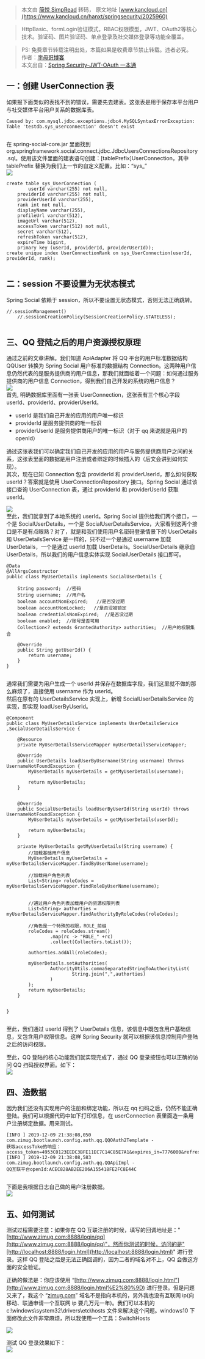> 本文由 [简悦 SimpRead](http://ksria.com/simpread/) 转码， 原文地址 [www.kancloud.cn](https://www.kancloud.cn/hanxt/springsecurity/2025960)

> HttpBasic、formLogin验证模式，RBAC权限模型，JWT、OAuth2等核心技术。验证码、图片验证码、单点登录及社交媒体登录等功能全覆盖。

> PS: 免费章节转载注明出处，本篇如果是收费章节禁止转载。违者必究。  
> 作者：[字母哥博客](http://www.zimug.com)  
> 本文出自：[Spring Security-JWT-OAuth 一本通](http://springboot.zimug.com)

一：创建 UserConnection 表
---------------------

如果报下面类似的表找不到的错误，需要先去建表。这张表是用于保存本平台用户与社交媒体平台用户关系的数据库表。

```
Caused by: com.mysql.jdbc.exceptions.jdbc4.MySQLSyntaxErrorException: 
Table 'testdb.sys_userconnection' doesn't exist


```

在 spring-social-core.jar 里面找到 org.springframework.social.connect.jdbc.JdbcUsersConnectionsRepository.sql。使用该文件里面的建表语句创建：[tablePrefix]UserConnection，其中 tablePrefix 替换为我们上一节的自定义配置。比如：“sys_”  
![](https://img.kancloud.cn/fe/d2/fed29245b69d229e7baf5496cfcf9d1f_745x300.png)

```
create table sys_UserConnection (
        userId varchar(255) not null,
	providerId varchar(255) not null,
	providerUserId varchar(255),
	rank int not null,
	displayName varchar(255),
	profileUrl varchar(512),
	imageUrl varchar(512),
	accessToken varchar(512) not null,
	secret varchar(512),
	refreshToken varchar(512),
	expireTime bigint,
	primary key (userId, providerId, providerUserId));
create unique index UserConnectionRank on sys_UserConnection(userId, providerId, rank);


```

二：session 不要设置为无状态模式
--------------------

Spring Social 依赖于 session，所以不要设置无状态模式，否则无法正确跳转。

```
//.sessionManagement()
    //.sessionCreationPolicy(SessionCreationPolicy.STATELESS);


```

三、QQ 登陆之后的用户资源授权原理
------------------

通过之前的文章讲解。我们知道 ApiAdapter 将 QQ 平台的用户标准数据结构 QQUser 转换为 Spring Social 用户标准的数据结构 Connection。这两种用户信息仍然代表的是服务提供商的用户信息，那我们就面临着一个问题：如何通过服务提供商的用户信息 Connection，得到我们自己开发的系统的用户信息？  
![](https://img.kancloud.cn/76/a5/76a538d552bdd2283c570922c03d84c2_982x527.png)  
首先, 明确数据库里面有一张表 UserConnection，这张表有三个核心字段 userId、providerId、providerUserId。

*   userId 是我们自己开发的应用的用户唯一标识
*   providerId 是服务提供商的唯一标识
*   providerUserId 是服务提供商用户的唯一标识（对于 qq 来说就是用户的 openId）

通过这张表我们可以确定我们自己开发的应用的用户与服务提供商用户之间的关系，这张表里面的数据是用户注册或者绑定的时候插入的（后文会讲到如何实现）。  
其次，现在已知 Connection 包含 providerId 和 providerUserId，那么如何获取 userId？答案就是使用 UserConnectionRepository 接口。Spring Social 通过该接口查询 UserConnection 表，通过 providerId 和 providerUserId 获取 userId。

![](https://img.kancloud.cn/b6/0f/b60f8bb5672917e5ebccafb954d7ac63_1000x377.png)  
至此，我们就拿到了本地系统的 userId。Spring Social 提供给我们两个接口，一个是 SocialUserDetails，一个是 SocialUserDetailsService，大家看到这两个接口是不是有点眼熟？对了，就是和我们使用用户名密码登录情景下的 UserDetails 和 UserDetailsService 是一样的，只不过一个是通过 username 加载 UserDetails，一个是通过 userId 加载 UserDetails。SocialUserDetails 继承自 UserDetails，所以我们的用户信息实体实现 SocialUserDetails 接口即可。

```
@Data
@AllArgsConstructor
public class MyUserDetails implements SocialUserDetails {
    
    String password;  //密码
    String username;  //用户名
    boolean accountNonExpired;   //是否没过期
    boolean accountNonLocked;   //是否没被锁定
    boolean credentialsNonExpired;  //是否没过期
    boolean enabled;  //账号是否可用
    Collection<? extends GrantedAuthority> authorities;  //用户的权限集合

    @Override
    public String getUserId() {
        return username;
    }
}


```

通常我们需要为用户生成一个 userId 并保存在数据库字段，我们这里就不做的那么麻烦了，直接使用 username 作为 userId。  
然后在原有的 UserDetailsService 实现上，新增 SocialUserDetailsService 的实现，即实现 loadUserByUserId。

```
@Component
public class MyUserDetailsService implements UserDetailsService ,SocialUserDetailsService {

    @Resource
    private MyUserDetailsServiceMapper myUserDetailsServiceMapper;

    @Override
    public UserDetails loadUserByUsername(String username) throws UsernameNotFoundException {
        MyUserDetails myUserDetails = getMyUserDetails(username);

        return myUserDetails;
    }


    @Override
    public SocialUserDetails loadUserByUserId(String userId) throws UsernameNotFoundException {
        MyUserDetails myUserDetails = getMyUserDetails(userId);

        return myUserDetails;
    }

    private MyUserDetails getMyUserDetails(String username) {
        //加载基础用户信息
        MyUserDetails myUserDetails = myUserDetailsServiceMapper.findByUserName(username);

        //加载用户角色列表
        List<String> roleCodes = myUserDetailsServiceMapper.findRoleByUserName(username);


        //通过用户角色列表加载用户的资源权限列表
        List<String> authorties = myUserDetailsServiceMapper.findAuthorityByRoleCodes(roleCodes);

        //角色是一个特殊的权限，ROLE_前缀
        roleCodes = roleCodes.stream()
                .map(rc -> "ROLE_" +rc)
                .collect(Collectors.toList());

        authorties.addAll(roleCodes);

        myUserDetails.setAuthorities(
                AuthorityUtils.commaSeparatedStringToAuthorityList(
                        String.join(",",authorties)
                )
        );
        return myUserDetails;
    }


}


```

至此，我们通过 userId 得到了 UserDetails 信息，该信息中既包含用户基础信息，又包含用户权限信息。这样 Spring Security 就可以根据该信息控制用户登陆之后的访问权限。

至此，QQ 登陆的核心功能我们就实现完成了，通过 QQ 登录按钮也可以正确的访问 QQ 扫码授权界面。如下：  
![](https://img.kancloud.cn/2c/49/2c49ba1c162d550e051174fe3d3f2b08_682x386.png)

四、造数据
-----

因为我们还没有实现用户的注册和绑定功能，所以在 qq 扫码之后，仍然不能正确登陆。我们可以根据代码中如下打印信息，在 userConnection 表里面造一条用户注册绑定数据。用来测试。

```
[INFO ] 2019-12-09 21:38:08,050 com.zimug.bootlaunch.config.auth.qq.QQOAuth2Template - 
获取accessToke的响应：access_token=4953C0123EEDC3BFE11EC7C14C85E7A1&expires_in=7776000&refresh_token=7917C5D8C5483273C8A91E80D1DF2ABB
[INFO ] 2019-12-09 21:38:08,583 com.zimug.bootlaunch.config.auth.qq.QQApiImpl - 
QQ互联平台openId:ACEC828AB2EE206A155418FE2FC8E44C


```

下面是我根据日志自己做的用户注册数据。  
![](https://img.kancloud.cn/de/dd/dedd79649e1d898b59d07eb40dab270d_1320x73.png)

五、如何测试
------

测试过程需要注意：如果你在 QQ 互联注册的时候，填写的回调地址是："[http://www.zimug.com:8888/login/qq](http://www.zimug.com:8888/login/qq)"，然而你测试的时候，访问的是"[http://localhost:8888/login.html](http://localhost:8888/login.html)" 进行登录。这样 QQ 登陆之后是无法正确回调的，因为二者的域名对不上，QQ 会做这方面的安全验证。

正确的做法是：你应该使用 “[http://www.zimug.com:8888/login.html”](http://www.zimug.com:8888/login.html%E2%80%9D) 进行登录。但是问题又来了，我这个 “[zimug.com](http://zimug.com)” 域名不是指向本机的，另外我也没有互联网 ip(向移动、联通申请一个互联网 ip 要几万元一年)。我们可以本机的 c:\windows\system32\drivers\etc\hosts 文件来解决这个问题。windows10 下面修改此文件非常麻烦，所以我使用一个工具：SwitchHosts

![](https://img.kancloud.cn/11/fb/11fb28f43ea5e0a378c71b1f1e176338_973x194.png)

测试 QQ 登录效果如下：  
![](https://img.kancloud.cn/56/30/5630e5bf5310f6655c8220da478f1ae3_685x581.png)